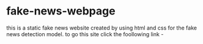 # fake-news-webpage
this is a static fake news website created by using html and css for the fake news detection model.
to go this site click the foollowing link - 
